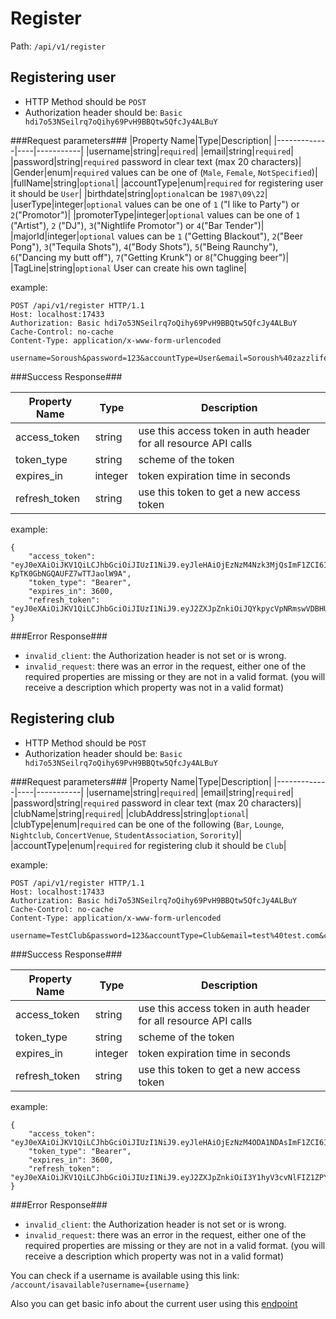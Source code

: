 Register
=

Path: `/api/v1/register`

Registering user
-

* HTTP Method should be `POST`
* Authorization header should be: `Basic hdi7o53NSeilrq7oQihy69PvH9BBQtw5QfcJy4ALBuY`

###Request parameters###
|Property Name|Type|Description|
|-------------|----|-----------|
|username|string|`required`|
|email|string|`required`|
|password|string|`required` password in clear text (max 20 characters)|
|Gender|enum|`required` values can be one of (`Male`, `Female`, `NotSpecified`)|
|fullName|string|`optional`|
|accountType|enum|`required` for registering user it should be `User`|
|birthdate|string|`optional`can be `1987\09\22`|
|userType|integer|`optional` values can be one of `1` ("I like to Party") or `2`("Promotor")|
|promoterType|integer|`optional` values can be one of `1` ("Artist"), `2` ("DJ"), `3`("Nightlife Promotor") or `4`("Bar Tender")|
|majorId|integer|`optional` values can be `1` ("Getting Blackout"), `2`("Beer Pong"), `3`("Tequila Shots"), `4`("Body Shots"), `5`("Being Raunchy"), `6`("Dancing my butt off"), `7`("Getting Krunk") or `8`("Chugging beer")|
|TagLine|string|`optional` User can create his own tagline|

example:

    POST /api/v1/register HTTP/1.1
    Host: localhost:17433
    Authorization: Basic hdi7o53NSeilrq7oQihy69PvH9BBQtw5QfcJy4ALBuY
    Cache-Control: no-cache
    Content-Type: application/x-www-form-urlencoded
    
    username=Soroush&password=123&accountType=User&email=Soroush%40zazzlife.com&gender=Male&fullName=Soroush+Mirzaei

###Success Response###

|Property Name|Type|Description|
|-------------|----|-----------|
|access_token|string|use this access token in auth header for all resource API calls|
|token_type|string|scheme of the token|
|expires_in|integer|token expiration time in seconds|
|refresh_token|string|use this token to get a new access token|

example:

    {
        "access_token": "eyJ0eXAiOiJKV1QiLCJhbGciOiJIUzI1NiJ9.eyJleHAiOjEzNzM4Nzk3MjQsImF1ZCI6IlphenogY2xpZW50cyIsInVzciI6MSwiY2xpZW50IjoxLCJpc3MiOiJodHRwczovL3d3dy56YXp6bGlmZS5jb20iLCJ0b2tlblR5cGUiOiJhY2Nlc3NUb2tlbiIsInNjb3BlcyI6ImZ1bGwiLCJuYmYiOjEzNzM4NzYxMjR9.aJX5OrZe2mD09IX_7-KpTK0GbNGQAUFZ7wTTJaolW9A",
        "token_type": "Bearer",
        "expires_in": 3600,
        "refresh_token": "eyJ0eXAiOiJKV1QiLCJhbGciOiJIUzI1NiJ9.eyJ2ZXJpZnkiOiJQYkpycVpNRmswVDBHUXg0VlZ3VEZrczFuMXF2ZVhKcE4zL3N1WXZoVzl4c0JNZ2Zic2tBTWYyc3pTVG1OR2o5NmhlTXdGUnJvSzdqa0lndnFPZ3VFOEdiVmZZRTRyZFVwZGhzNG1TTTdJT3NZRTFyWERPVklPZUZCU1JwVnU3ek5zSXVDa2tjYVU0Y21vNkNybGZteFpDV3RNYy9FK0JJdkdneE9YOWxqOXc9IiwiaWQiOjEsImF1ZCI6IlphenogY2xpZW50cyIsInVzciI6MSwiY2xpZW50IjoxLCJpc3MiOiJodHRwczovL3d3dy56YXp6bGlmZS5jb20iLCJ0b2tlblR5cGUiOiJyZWZyZXNoVG9rZW4iLCJzY29wZXMiOiJmdWxsIiwibmJmIjoxMzczODc2MTI0fQ.7tZqqD1bZe9rL2MJiOO3XH2WOy6YV1MroDP2d_VDcUA"
    }

###Error Response###
* `invalid_client`: the Authorization header is not set or is wrong.
* `invalid_request`: there was an error in the request, either one of the required properties are missing or they are not in a valid format. (you will receive a description which property was not in a valid format)


Registering club
-

* HTTP Method should be `POST`
* Authorization header should be: `Basic hdi7o53NSeilrq7oQihy69PvH9BBQtw5QfcJy4ALBuY`

###Request parameters###
|Property Name|Type|Description|
|-------------|----|-----------|
|username|string|`required`|
|email|string|`required`|
|password|string|`required` password in clear text (max 20 characters)|
|clubName|string|`required`|
|clubAddress|string|`optional`|
|clubType|enum|`required` can be one of the following (`Bar`, `Lounge`, `Nightclub`, `ConcertVenue`, `StudentAssociation`, `Sorority`)|
|accountType|enum|`required` for registering club it should be `Club`|

example:

    POST /api/v1/register HTTP/1.1
    Host: localhost:17433
    Authorization: Basic hdi7o53NSeilrq7oQihy69PvH9BBQtw5QfcJy4ALBuY
    Cache-Control: no-cache
    Content-Type: application/x-www-form-urlencoded
    
    username=TestClub&password=123&accountType=Club&email=test%40test.com&clubName=my+awesome+club&clubAddress=the+address&clubType=Bar

###Success Response###

|Property Name|Type|Description|
|-------------|----|-----------|
|access_token|string|use this access token in auth header for all resource API calls|
|token_type|string|scheme of the token|
|expires_in|integer|token expiration time in seconds|
|refresh_token|string|use this token to get a new access token|

example:

    {
        "access_token": "eyJ0eXAiOiJKV1QiLCJhbGciOiJIUzI1NiJ9.eyJleHAiOjEzNzM4ODA1NDAsImF1ZCI6IlphenogY2xpZW50cyIsInVzciI6MiwiY2xpZW50IjoxLCJpc3MiOiJodHRwczovL3d3dy56YXp6bGlmZS5jb20iLCJ0b2tlblR5cGUiOiJhY2Nlc3NUb2tlbiIsInNjb3BlcyI6ImZ1bGwiLCJuYmYiOjEzNzM4NzY5NDB9.dOPSAha4XdMqXk0Mt51uD85RFaha8v9FgMgduhzD0mo",
        "token_type": "Bearer",
        "expires_in": 3600,
        "refresh_token": "eyJ0eXAiOiJKV1QiLCJhbGciOiJIUzI1NiJ9.eyJ2ZXJpZnkiOiI3Y1hyV3cvNlFIZ1ZPYUpOYUVHK0IrU0RmR090NXp5cFhQaG9XR1VYaTdjSXFCTjJqMW90Yno4eWVRcTJHUHlVTmhJaVhFdHVBdFBqLzdCb2p3aFllZkR4dmdqaEloS0FYeUlPZHROVXd6RzBFYy9USEdxYVRXd1BRRjd4ZHB5djhKYTM3MGVlUndveHRXRXF3VWJDbTVPVXpyb0NPdWdvUTE2SnJOT3gybXc9IiwiaWQiOjIsImF1ZCI6IlphenogY2xpZW50cyIsInVzciI6MiwiY2xpZW50IjoxLCJpc3MiOiJodHRwczovL3d3dy56YXp6bGlmZS5jb20iLCJ0b2tlblR5cGUiOiJyZWZyZXNoVG9rZW4iLCJzY29wZXMiOiJmdWxsIiwibmJmIjoxMzczODc2OTQwfQ.eomYnKcalXzij01BLLiYmK1hZNfZ6anHatm5lx4Js6U"
    }
    
    
###Error Response###
* `invalid_client`: the Authorization header is not set or is wrong.
* `invalid_request`: there was an error in the request, either one of the required properties are missing or they are not in a valid format. (you will receive a description which property was not in a valid format)
 

You can check if a username is available using this link: `/account/isavailable?username={username}`

Also you can get basic info about the current user using this [endpoint](https://github.com/zazzlife/api-docs/blob/master/endpoints/me.md)

